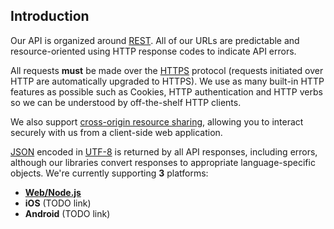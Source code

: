 ## Introduction

Our API is organized around [REST](https://en.wikipedia.org/wiki/Representational_state_transfer). All of our URLs are predictable and resource-oriented using HTTP response codes to indicate API errors.

All requests **must** be made over the [HTTPS](https://en.wikipedia.org/wiki/HTTPS) protocol (requests initiated over HTTP are automatically upgraded to HTTPS). We use as many built-in HTTP features as possible such as Cookies, HTTP authentication and HTTP verbs so we can be understood by off-the-shelf HTTP clients.

We also support [cross-origin resource sharing](https://en.wikipedia.org/wiki/Cross-origin_resource_sharing), allowing you to interact securely with us from a client-side web application.

[JSON](http://www.json.org/) encoded in [UTF-8](https://en.wikipedia.org/wiki/UTF-8) is returned by all API responses, including errors, although our libraries convert responses to appropriate language-specific objects. We're currently supporting **3** platforms:

- [**Web/Node.js**](https://github.com/nomadeducation/nomadeducation-sdk-js)
- **iOS** (TODO link)
- **Android** (TODO link)
